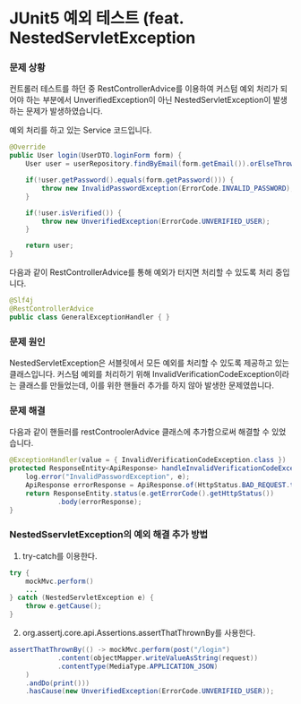# JUnit5 예외 테스트 (feat. NestedServletException

### 문제 상황
컨트롤러 테스트를 하던 중 RestControllerAdvice를 이용하여 커스텀 예외 처리가 되어야 하는 부분에서
UnverifiedException이 아닌 NestedServletException이 발생하는 문제가 발생하였습니다.

예외 처리를 하고 있는 Service 코드입니다.
~~~java
@Override
public User login(UserDTO.loginForm form) {
    User user = userRepository.findByEmail(form.getEmail()).orElseThrow(() -> new NotFoundException(ErrorCode.NOT_FOUND_USER));

    if(!user.getPassword().equals(form.getPassword())) {
        throw new InvalidPasswordException(ErrorCode.INVALID_PASSWORD);
    }

    if(!user.isVerified()) {
        throw new UnverifiedException(ErrorCode.UNVERIFIED_USER);
    }

    return user;
}
~~~

다음과 같이 RestControllerAdvice를 통해 예외가 터지면 처리할 수 있도록 처리 중입니다.
~~~java
@Slf4j
@RestControllerAdvice
public class GeneralExceptionHandler { }
~~~

### 문제 원인
NestedServletException은 서블릿에서 모든 예외를 처리할 수 있도록 제공하고 있는 클래스입니다. 
커스텀 예외를 처리하기 위해 InvalidVerificationCodeException이라는 클래스를 만들었는데, 이를 위한 핸들러 추가를 하지 않아 발생한 문제였씁니다.

### 문제 해결
다음과 같이 핸들러를 restControolerAdvice 클래스에 추가함으로써 해결할 수 있었습니다.
~~~java
@ExceptionHandler(value = { InvalidVerificationCodeException.class })
protected ResponseEntity<ApiResponse> handleInvalidVerificationCodeException(InvalidVerificationCodeException e) {
    log.error("InvalidPasswordException", e);
    ApiResponse errorResponse = ApiResponse.of(HttpStatus.BAD_REQUEST.toString(), e.getMessage());
    return ResponseEntity.status(e.getErrorCode().getHttpStatus())
            .body(errorResponse);
}
~~~

### NestedSservletException의 예외 해결 추가 방법
1. try-catch를 이용한다.
~~~java
try {
    mockMvc.perform()
    ...
} catch (NestedServletException e) {
    throw e.getCause();    
}
~~~

2. org.assertj.core.api.Assertions.assertThatThrownBy를 사용한다.
~~~java
assertThatThrownBy(() -> mockMvc.perform(post("/login")
            .content(objectMapper.writeValueAsString(request))
            .contentType(MediaType.APPLICATION_JSON)
    )
    .andDo(print()))
    .hasCause(new UnverifiedException(ErrorCode.UNVERIFIED_USER));
~~~


### 
